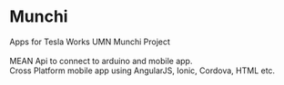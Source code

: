 # Munchi
Apps for Tesla Works UMN Munchi Project <br>
<br>
MEAN Api to connect to arduino and mobile app.<br>
Cross Platform mobile app using AngularJS, Ionic, Cordova, HTML etc.<br>


